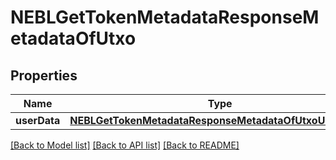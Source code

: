 # NEBLGetTokenMetadataResponseMetadataOfUtxo

## Properties
Name | Type | Description | Notes
------------ | ------------- | ------------- | -------------
**userData** | [**NEBLGetTokenMetadataResponseMetadataOfUtxoUserData***](NEBLGetTokenMetadataResponseMetadataOfUtxoUserData.md) |  | [optional] 

[[Back to Model list]](../README.md#documentation-for-models) [[Back to API list]](../README.md#documentation-for-api-endpoints) [[Back to README]](../README.md)


